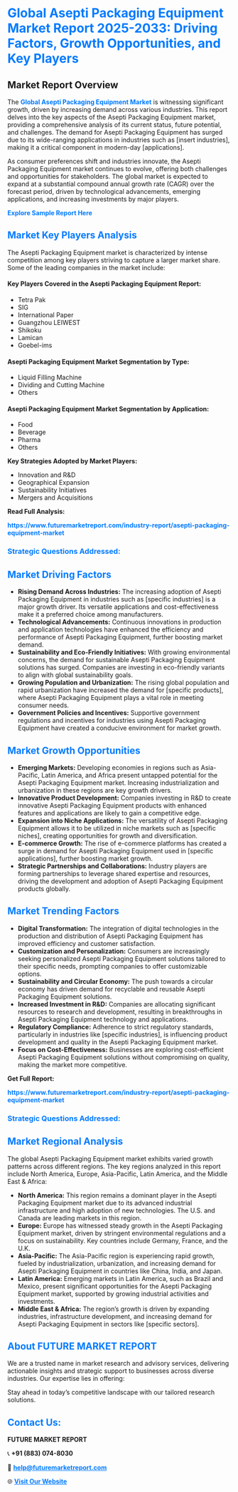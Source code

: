 <h1 style="color: #007BFF;">Global Asepti Packaging Equipment Market Report 2025-2033: Driving Factors, Growth Opportunities, and Key Players</h1>

<section id="overview">
<h2>Market Report Overview</h2>
<p>The <a href="https://www.futuremarketreport.com/industry-report/asepti-packaging-equipment-market" style="color: #007BFF; text-decoration: none;"><strong>Global Asepti Packaging Equipment Market</strong></a> is witnessing significant growth, driven by increasing demand across various industries. This report delves into the key aspects of the Asepti Packaging Equipment market, providing a comprehensive analysis of its current status, future potential, and challenges. The demand for Asepti Packaging Equipment has surged due to its wide-ranging applications in industries such as [insert industries], making it a critical component in modern-day [applications].</p>
<p>As consumer preferences shift and industries innovate, the Asepti Packaging Equipment market continues to evolve, offering both challenges and opportunities for stakeholders. The global market is expected to expand at a substantial compound annual growth rate (CAGR) over the forecast period, driven by technological advancements, emerging applications, and increasing investments by major players.</p>
</section>

<section id="overview">
<p><a href="https://www.futuremarketreport.com/request-sample/reportId=40751" style="color: #007BFF; text-decoration: none;"><strong>Explore Sample Report Here</strong></a></p>
</section>

<section id="key-players">
<h2 style="color: #007BFF;">Market Key Players Analysis</h2>
<p>The Asepti Packaging Equipment market is characterized by intense competition among key players striving to capture a larger market share. Some of the leading companies in the market include:</p>
<h4>Key Players Covered in the Asepti Packaging Equipment Report:</h4>
<ul><li>Tetra Pak</li><li>SIG</li><li>International Paper</li><li>Guangzhou LEIWEST</li><li>Shikoku</li><li>Lamican</li><li>Goebel-ims</li></ul>
<h4>Asepti Packaging Equipment Market Segmentation by Type:</h4>
<ul><li>Liquid Filling Machine</li><li>Dividing and Cutting Machine</li><li>Others</li></ul>

<h4>Asepti Packaging Equipment Market Segmentation by Application:</h4>
<ul><li>Food</li><li>Beverage</li><li>Pharma</li><li>Others</li></ul>
<p><strong>Key Strategies Adopted by Market Players:</strong></p>
<ul>
<li>Innovation and R&D</li>
<li>Geographical Expansion</li>
<li>Sustainability Initiatives</li>
<li>Mergers and Acquisitions</li>
</ul>
</section>

<section>
<p><strong>Read Full Analysis: </strong></p><a href="https://www.futuremarketreport.com/industry-report/asepti-packaging-equipment-market" style="color: #007BFF; text-decoration: none;"><strong>https://www.futuremarketreport.com/industry-report/asepti-packaging-equipment-market</strong></a>
<h3 style="color: #007BFF;">Strategic Questions Addressed:</h3>
</section>

<section id="driving-factors">
<h2 style="color: #007BFF;">Market Driving Factors</h2>
<ul>
<li><strong>Rising Demand Across Industries:</strong> The increasing adoption of Asepti Packaging Equipment in industries such as [specific industries] is a major growth driver. Its versatile applications and cost-effectiveness make it a preferred choice among manufacturers.</li>
<li><strong>Technological Advancements:</strong> Continuous innovations in production and application technologies have enhanced the efficiency and performance of Asepti Packaging Equipment, further boosting market demand.</li>
<li><strong>Sustainability and Eco-Friendly Initiatives:</strong> With growing environmental concerns, the demand for sustainable Asepti Packaging Equipment solutions has surged. Companies are investing in eco-friendly variants to align with global sustainability goals.</li>
<li><strong>Growing Population and Urbanization:</strong> The rising global population and rapid urbanization have increased the demand for [specific products], where Asepti Packaging Equipment plays a vital role in meeting consumer needs.</li>
<li><strong>Government Policies and Incentives:</strong> Supportive government regulations and incentives for industries using Asepti Packaging Equipment have created a conducive environment for market growth.</li>
</ul>
</section>

<section id="growth-opportunities">
<h2 style="color: #007BFF;">Market Growth Opportunities</h2>
<ul>
<li><strong>Emerging Markets:</strong> Developing economies in regions such as Asia-Pacific, Latin America, and Africa present untapped potential for the Asepti Packaging Equipment market. Increasing industrialization and urbanization in these regions are key growth drivers.</li>
<li><strong>Innovative Product Development:</strong> Companies investing in R&D to create innovative Asepti Packaging Equipment products with enhanced features and applications are likely to gain a competitive edge.</li>
<li><strong>Expansion into Niche Applications:</strong> The versatility of Asepti Packaging Equipment allows it to be utilized in niche markets such as [specific niches], creating opportunities for growth and diversification.</li>
<li><strong>E-commerce Growth:</strong> The rise of e-commerce platforms has created a surge in demand for Asepti Packaging Equipment used in [specific applications], further boosting market growth.</li>
<li><strong>Strategic Partnerships and Collaborations:</strong> Industry players are forming partnerships to leverage shared expertise and resources, driving the development and adoption of Asepti Packaging Equipment products globally.</li>
</ul>
</section>

<section id="trending-factors">
<h2 style="color: #007BFF;">Market Trending Factors</h2>
<ul>
<li><strong>Digital Transformation:</strong> The integration of digital technologies in the production and distribution of Asepti Packaging Equipment has improved efficiency and customer satisfaction.</li>
<li><strong>Customization and Personalization:</strong> Consumers are increasingly seeking personalized Asepti Packaging Equipment solutions tailored to their specific needs, prompting companies to offer customizable options.</li>
<li><strong>Sustainability and Circular Economy:</strong> The push towards a circular economy has driven demand for recyclable and reusable Asepti Packaging Equipment solutions.</li>
<li><strong>Increased Investment in R&D:</strong> Companies are allocating significant resources to research and development, resulting in breakthroughs in Asepti Packaging Equipment technology and applications.</li>
<li><strong>Regulatory Compliance:</strong> Adherence to strict regulatory standards, particularly in industries like [specific industries], is influencing product development and quality in the Asepti Packaging Equipment market.</li>
<li><strong>Focus on Cost-Effectiveness:</strong> Businesses are exploring cost-efficient Asepti Packaging Equipment solutions without compromising on quality, making the market more competitive.</li>
</ul>
</section>

<section>
<p><strong>Get Full Report: </strong></p><a href="https://www.futuremarketreport.com/industry-report/asepti-packaging-equipment-market" style="color: #007BFF; text-decoration: none;"><strong>https://www.futuremarketreport.com/industry-report/asepti-packaging-equipment-market</strong></a>
<h3 style="color: #007BFF;">Strategic Questions Addressed:</h3>
</section>


<section id="regional-analysis">
<h2 style="color: #007BFF;">Market Regional Analysis</h2>
<p>The global Asepti Packaging Equipment market exhibits varied growth patterns across different regions. The key regions analyzed in this report include North America, Europe, Asia-Pacific, Latin America, and the Middle East & Africa:</p>
<ul>
<li><strong>North America:</strong> This region remains a dominant player in the Asepti Packaging Equipment market due to its advanced industrial infrastructure and high adoption of new technologies. The U.S. and Canada are leading markets in this region.</li>
<li><strong>Europe:</strong> Europe has witnessed steady growth in the Asepti Packaging Equipment market, driven by stringent environmental regulations and a focus on sustainability. Key countries include Germany, France, and the U.K.</li>
<li><strong>Asia-Pacific:</strong> The Asia-Pacific region is experiencing rapid growth, fueled by industrialization, urbanization, and increasing demand for Asepti Packaging Equipment in countries like China, India, and Japan.</li>
<li><strong>Latin America:</strong> Emerging markets in Latin America, such as Brazil and Mexico, present significant opportunities for the Asepti Packaging Equipment market, supported by growing industrial activities and investments.</li>
<li><strong>Middle East & Africa:</strong> The region’s growth is driven by expanding industries, infrastructure development, and increasing demand for Asepti Packaging Equipment in sectors like [specific sectors].</li>
</ul>
</section>

<footer>
<h2 style="color: #007BFF;">About FUTURE MARKET REPORT</h2>
<p>We are a trusted name in market research and advisory services, delivering actionable insights and strategic support to businesses across diverse industries. Our expertise lies in offering:</p>

<p>Stay ahead in today’s competitive landscape with our tailored research solutions.</p>

<h2 style="color: #007BFF;">Contact Us:</h2>
<p><strong>FUTURE MARKET REPORT</strong></p>
<p>📞 <strong>+91 (883) 074-8030</strong></p>
<p>📧 <strong><a href="mailto:help@futuremarketreport.com" style="color: #007BFF;">help@futuremarketreport.com</a></strong></p>
<p>🌐 <strong><a href="https://www.futuremarketreport.com/" style="color: #007BFF;">Visit Our Website</a></strong></p>
</footer>